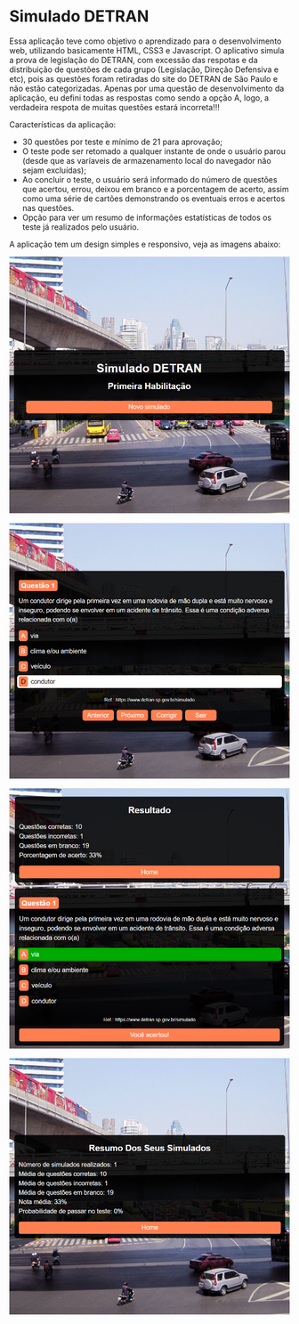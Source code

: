 # Simulado DETRAN
Essa aplicação teve como objetivo o aprendizado para o desenvolvimento web, utilizando basicamente HTML, CSS3 e Javascript. O aplicativo simula a prova de legislação do DETRAN, com excessão das respotas e da distribuição de questões de cada grupo (Legislação, Direção Defensiva e etc), pois as questões foram retiradas do site do DETRAN de São Paulo e não estão categorizadas. Apenas por uma questão de desenvolvimento da aplicação, eu defini todas as respostas como sendo a opção A, logo, a verdadeira respota de muitas questões estará incorreta!!!

Características da aplicação:
- 30 questões por teste e mínimo de 21 para aprovação;
- O teste pode ser retomado a qualquer instante de onde o usuário parou (desde que as varíaveis de armazenamento local do navegador não sejam excluídas);
- Ao concluir o teste, o usuário será informado do número de questões que acertou, errou, deixou em branco e a porcentagem de acerto, assim como uma série de cartões demonstrando os eventuais erros e acertos nas questões.
- Opção para ver um resumo de informações estatísticas de todos os teste já realizados pelo usuário.

A aplicação tem um design simples e responsivo, veja as imagens abaixo:

<p align="center">
  <img width="600" src="resources/images/homepage.png">
</p>

<p align="center">
  <img width="600" src="resources/images/questao.png">
</p>

<p align="center">
  <img width="600" src="resources/images/correcao.png">
</p>

<p align="center">
  <img width="600" src="resources/images/resultados.png">
</p>
